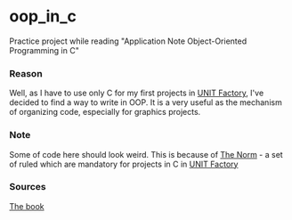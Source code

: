 # oop_in_c

Practice project while reading "Application Note Object-Oriented Programming in C"

### Reason

Well, as I have to use only C for my first projects in [UNIT Factory], I've decided
to find a way to write in OOP. It is a very useful as the mechanism of organizing
code, especially for graphics projects.

### Note

Some of code here should look weird. This is because of [The Norm][42_Norm] - 
a set of ruled which are mandatory for projects in C in [UNIT Factory]

### Sources

[The book][AN_OOP_in_C]

[UNIT Factory]: https://unit.ua/en/
[AN_OOP_in_C]: https://www.state-machine.com/doc/AN_OOP_in_C.pdf
[42_Norm]: https://github.com/2ndcouteau/Norm_doc/blob/master/norme.en.pdf